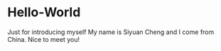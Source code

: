 # Hello-World
Just for introducing myself
My name is Siyuan Cheng and I come from China. Nice to meet you!
